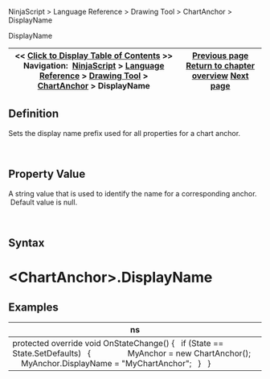 ﻿


NinjaScript \> Language Reference \> Drawing Tool \> ChartAnchor \> DisplayName






















DisplayName







| \<\< [Click to Display Table of Contents](displayname.md) \>\> **Navigation:**     [NinjaScript](ninjascript.md) \> [Language Reference](language_reference_wip.md) \> [Drawing Tool](drawing_tools.md) \> [ChartAnchor](chartanchor.md) \> DisplayName | [Previous page](copydatavalues.md) [Return to chapter overview](chartanchor.md) [Next page](drawingtool.md) |
| --- | --- |











## Definition


Sets the display name prefix used for all properties for a chart anchor. 


 


## Property Value


A string value that is used to identify the name for a corresponding anchor.  Default value is null.


 


## Syntax


# \<ChartAnchor\>.DisplayName


## 


## Examples




| ns |
| --- |
| protected override void OnStateChange() {    if (State \=\= State.SetDefaults)    {                  MyAnchor \= new ChartAnchor();        MyAnchor.DisplayName \= "MyChartAnchor";    }    } |









